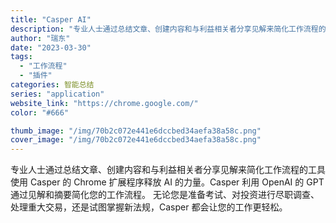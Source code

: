 ```yaml
---
title: "Casper AI"
description: "专业人士通过总结文章、创建内容和与利益相关者分享见解来简化工作流程的工具 使用 Casper 的 Chrome 扩展程序"
author: "瑞东"
date: "2023-03-30"
tags:
  - "工作流程"
  - "插件"
categories: 智能总结
series: "application"
website_link: "https://chrome.google.com/"
color: "#666"

thumb_image: "/img/70b2c072e441e6dccbed34aefa38a58c.png"
cover_image: "/img/70b2c072e441e6dccbed34aefa38a58c.png"
---
```


专业人士通过总结文章、创建内容和与利益相关者分享见解来简化工作流程的工具 使用 Casper 的 Chrome 扩展程序释放 AI 的力量。Casper 利用 OpenAI 的 GPT 通过见解和摘要简化您的工作流程。 无论您是准备考试、对投资进行尽职调查、处理重大交易，还是试图掌握新法规，Casper 都会让您的工作更轻松。